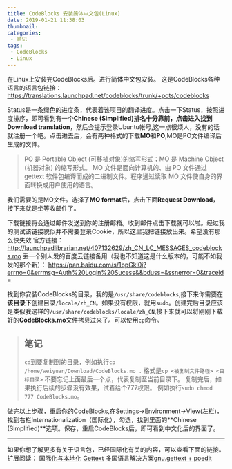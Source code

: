 ```yaml
---
title: CodeBlocks 安装简体中文包(Linux)
date: 2019-01-21 11:38:03
thumbnail:
categories:
 - 笔记
tags:
 - CodeBlocks
 - Linux
---
```


在Linux上安装完CodeBlocks后。进行简体中文包安装。
这是CodeBlocks各种语言的语言包链接：
https://translations.launchpad.net/codeblocks/trunk/+pots/codeblocks

Status是一条绿色的进度条，代表着该项目的翻译进度。点击一下Status，按照进度排序，即可看到有一个**Chinese (Simplified)**排名十分靠前，点击进入找到**Download translation**，然后会提示登录Ubuntu帐号,这一点很烦人，没有的话就注册一个吧。点击进去后，会有两种格式的下载**MO**和**PO**,MO是PO文件编译后生成的文件。

>PO 是 Portable Object (可移植对象)的缩写形式；MO 是 Machine Object (机器对象) 的缩写形式。
>MO 文件是面向计算机的、由 PO 文件通过 gettext 软件包编译而成的二进制文件。程序通过读取 MO 文件使自身的界面转换成用户使用的语言。

我们需要的是MO文件。选择了**MO format**后，点击下面**Request Download**，接下来就是坐等收邮件了。

下载链接将会通过邮件发送到你的注册邮箱。收到邮件点击下载就可以啦。经过我的测试该链接貌似并不需要登录Cookie，所以这里我把链接放出来。希望没有那么快失效
官方链接：
http://launchpadlibrarian.net/407132629/zh_CN_LC_MESSAGES_codeblocks.mo
丢一个别人发的百度云链接备用（我也不知道这是什么版本的，可能不如我发的那个新）：
https://pan.baidu.com/s/1bpGkl0j?errno=0&errmsg=Auth%20Login%20Sucess&&bduss=&ssnerror=0&traceid=

找到你安装CodeBlocks的目录，我的是`/usr/share/codeblocks`,接下来你需要在**该目录下**创建目录`/locale/zh_CN`。如果没有权限，就用`sudo`。创建完后目录应该是类似我这样的`/usr/share/codeblocks/locale/zh_CN`,接下来就可以将刚刚下载好的**CodeBlocks.mo**文件拷贝过来了。可以使用`cp`命令。
> ## 笔记
> `cd`到要复制到的目录，例如执行`cp /home/weiyuan/Download/CodeBlocks.mo .`
>格式是`cp <被复制文件路径> <目标目录>`
>不要忘记上面最后一个点，代表复制至当前目录下。
复制完后，如果执行后续的步骤没有效果，试着给个777权限。
例如执行`sudo chmod 777 CodeBlocks.mo`。

做完以上步骤，重启你的CodeBlocks,在Settings->Environment->View(左栏)，找到右栏Internationalization（国际化），勾选，找到里面的**Chinese (Simplified)**选项。保存，重启CodeBlocks后，即可看到中文化后的界面了。

---
如果你想了解更多有关于语言包，已经国际化有关的内容，可以查看下面的链接。
扩展阅读：
[国际化与本地化](https://zh.wikipedia.org/wiki/%E5%9B%BD%E9%99%85%E5%8C%96%E4%B8%8E%E6%9C%AC%E5%9C%B0%E5%8C%96)
[Gettext](https://zh.wikipedia.org/wiki/Gettext)
[多国语言解决方案gnu.gettext + poedit](https://www.cnblogs.com/hont/p/5129806.html)